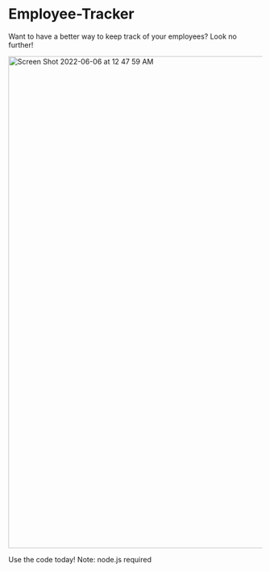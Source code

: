 # Employee-Tracker

Want to have a better way to keep track of your employees? Look no further!

<img width="977" alt="Screen Shot 2022-06-06 at 12 47 59 AM" src="https://user-images.githubusercontent.com/95831560/172118453-aed78ec8-9069-42e4-8648-f942bfbf7faa.png">

Use the code today! Note: node.js required

